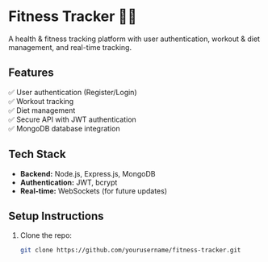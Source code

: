 # Fitness Tracker 🏋️‍♂️  

A health & fitness tracking platform with user authentication, workout & diet management, and real-time tracking.

## Features  
✅ User authentication (Register/Login)  
✅ Workout tracking  
✅ Diet management  
✅ Secure API with JWT authentication  
✅ MongoDB database integration  

## Tech Stack  
- **Backend:** Node.js, Express.js, MongoDB  
- **Authentication:** JWT, bcrypt  
- **Real-time:** WebSockets (for future updates)  

## Setup Instructions  
1. Clone the repo:  
   ```sh
   git clone https://github.com/yourusername/fitness-tracker.git

